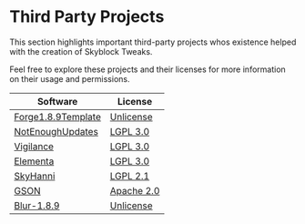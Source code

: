 # Third Party Projects
This section highlights important third-party projects whos existence helped with the creation of Skyblock Tweaks.

Feel free to explore these projects and their licenses for more information on their usage and permissions.

| Software                                                                    | License                                                                              |
|-----------------------------------------------------------------------------|--------------------------------------------------------------------------------------|
| [Forge1.8.9Template](https://github.com/nea89o/Forge1.8.9Template)          | [Unlicense](https://github.com/nea89o/Forge1.8.9Template/blob/master/LICENSE)        |
| [NotEnoughUpdates](https://github.com/Moulberry/NotEnoughUpdates/)          | [LGPL 3.0](https://github.com/NotEnoughUpdates/NotEnoughUpdates/blob/master/COPYING) |
| [Vigilance](https://github.com/EssentialGG/Vigilance)                       | [LGPL 3.0](https://github.com/EssentialGG/Vigilance/blob/master/LICENSE)             |
| [Elementa](https://github.com/EssentialGG/Elementa)                         | [LGPL 3.0](https://github.com/EssentialGG/Elementa/blob/master/LICENSE)              |
| [SkyHanni](https://github.com/hannibal002/SkyHanni)                         | [LGPL 2.1](https://github.com/hannibal002/SkyHanni/blob/master/LICENSE)              |
| [GSON](https://github.com/google/gson)                                      | [Apache 2.0](https://www.apache.org/licenses/LICENSE-2.0.txt)                        |
| [Blur-1.8.9](https://github.com/LynithDev/Minecraft-Blur-1.8.9/tree/master) | [Unlicense](https://github.com/LynithDev/Minecraft-Blur-1.8.9/blob/master/LICENSE)   |
